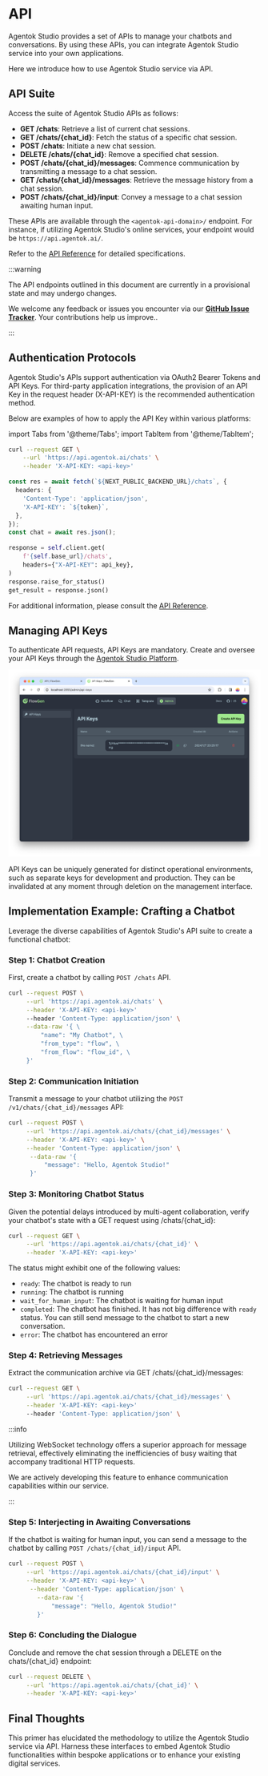 # API

Agentok Studio provides a set of APIs to manage your chatbots and conversations. By using these APIs, you can integrate Agentok Studio service into your own applications.

Here we introduce how to use Agentok Studio service via API.

## API Suite

Access the suite of Agentok Studio APIs as follows:

- **GET /chats**: Retrieve a list of current chat sessions.
- **GET /chats/\{chat_id\}**: Fetch the status of a specific chat session.
- **POST /chats**: Initiate a new chat session.
- **DELETE /chats/\{chat_id\}**: Remove a specified chat session.
- **POST /chats/\{chat_id\}/messages**: Commence communication by transmitting a message to a chat session.
- **GET /chats/\{chat_id\}/messages**: Retrieve the message history from a chat session.
- **POST /chats/\{chat_id\}/input**: Convey a message to a chat session awaiting human input.

These APIs are available through the `<agentok-api-domain>/` endpoint. For instance, if utilizing Agentok Studio's online services, your endpoint would be `https://api.agentok.ai/`.

Refer to the [API Reference](/api-docs) for detailed specifications.

:::warning

The API endpoints outlined in this document are currently in a provisional state and may undergo changes.

We welcome any feedback or issues you encounter via our [**GitHub Issue Tracker**](https://github.com/hughlv/agentok/issues). Your contributions help us improve..

:::

## Authentication Protocols

Agentok Studio's APIs support authentication via OAuth2 Bearer Tokens and API Keys. For third-party application integrations, the provision of an API Key in the request header (X-API-KEY) is the recommended authentication method.

Below are examples of how to apply the API Key within various platforms:

import Tabs from '@theme/Tabs';
import TabItem from '@theme/TabItem';

<Tabs>
  <TabItem value="bash" label="Bash" default>

```bash
curl --request GET \
    --url 'https://api.agentok.ai/chats' \
    --header 'X-API-KEY: <api-key>'
```

  </TabItem>
  <TabItem value="typescript" label="TypeScript">

```ts
const res = await fetch(`${NEXT_PUBLIC_BACKEND_URL}/chats`, {
  headers: {
    'Content-Type': 'application/json',
    'X-API-KEY': `${token}`,
  },
});
const chat = await res.json();
```

  </TabItem>
  <TabItem value="python" label="Python">

```py
response = self.client.get(
    f'{self.base_url}/chats',
    headers={"X-API-KEY": api_key},
)
response.raise_for_status()
get_result = response.json()
```

  </TabItem>
</Tabs>

For additional information, please consult the [API Reference](https://api.agentok.ai/api-docs).

## Managing API Keys

To authenticate API requests, API Keys are mandatory. Create and oversee your API Keys through the [Agentok Studio Platform](https://studio.agentok.ai/admin/api-keys).

[![API Keys](./img/api-keys.png)](https://studio.agentok.ai/admin/api-keys)

API Keys can be uniquely generated for distinct operational environments, such as separate keys for development and production. They can be invalidated at any moment through deletion on the management interface.

## Implementation Example: Crafting a Chatbot

Leverage the diverse capabilities of Agentok Studio's API suite to create a functional chatbot:

### Step 1: Chatbot Creation

First, create a chatbot by calling `POST /chats` API.

```bash
curl --request POST \
     --url 'https://api.agentok.ai/chats' \
     --header 'X-API-KEY: <api-key>'
     --header 'Content-Type: application/json' \
     --data-raw '{ \
         "name": "My Chatbot", \
         "from_type": "flow", \
         "from_flow": "flow_id", \
     }'
```

### Step 2: Communication Initiation

Transmit a message to your chatbot utilizing the `POST /v1/chats/{chat_id}/messages` API:

```bash
curl --request POST \
     --url 'https://api.agentok.ai/chats/{chat_id}/messages' \
     --header 'X-API-KEY: <api-key>' \
     --header 'Content-Type: application/json' \
      --data-raw '{
          "message": "Hello, Agentok Studio!"
      }'
```

### Step 3: Monitoring Chatbot Status

Given the potential delays introduced by multi-agent collaboration, verify your chatbot's state with a GET request using /chats/\{chat_id\}:

```bash
curl --request GET \
     --url 'https://api.agentok.ai/chats/{chat_id}' \
     --header 'X-API-KEY: <api-key>'
```

The status might exhibit one of the following values:

- `ready`: The chatbot is ready to run
- `running`: The chatbot is running
- `wait_for_human_input`: The chatbot is waiting for human input
- `completed`: The chatbot has finished. It has not big difference with `ready` status. You can still send message to the chatbot to start a new conversation.
- `error`: The chatbot has encountered an error

### Step 4: Retrieving Messages

Extract the communication archive via GET /chats/\{chat_id\}/messages:

```bash
curl --request GET \
     --url 'https://api.agentok.ai/chats/{chat_id}/messages' \
     --header 'X-API-KEY: <api-key>'
     --header 'Content-Type: application/json' \
```

:::info

Utilizing WebSocket technology offers a superior approach for message retrieval, effectively eliminating the inefficiencies of busy waiting that accompany traditional HTTP requests.

We are actively developing this feature to enhance communication capabilities within our service.

:::

### Step 5: Interjecting in Awaiting Conversations

If the chatbot is waiting for human input, you can send a message to the chatbot by calling `POST /chats/{chat_id}/input` API.

```bash
curl --request POST \
     --url 'https://api.agentok.ai/chats/{chat_id}/input' \
     --header 'X-API-KEY: <api-key>' \
      --header 'Content-Type: application/json' \
        --data-raw '{
            "message": "Hello, Agentok Studio!"
        }'
```

### Step 6: Concluding the Dialogue

Conclude and remove the chat session through a DELETE on the chats/\{chat_id\} endpoint:

```bash
curl --request DELETE \
     --url 'https://api.agentok.ai/chats/{chat_id}' \
     --header 'X-API-KEY: <api-key>'
```

## Final Thoughts

This primer has elucidated the methodology to utilize the Agentok Studio service via API. Harness these interfaces to embed Agentok Studio functionalities within bespoke applications or to enhance your existing digital services.

